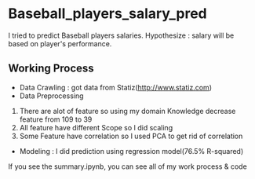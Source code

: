 # Baseball_players_salary_pred
I tried to predict Baseball players salaries.
Hypothesize : salary will be based on player's performance.

## Working Process
- Data Crawling : got data from Statiz(http://www.statiz.com)
- Data Preprocessing 
 1) There are alot of feature so using my domain Knowledge decrease feature from 109 to 39
 2) All feature have different Scope so I did scaling
 3) Some Feature have correlation so I used PCA to get rid of correlation
- Modeling : I did prediction using regression model(76.5% R-squared)

If you see the summary.ipynb, you can see all of my work process & code
